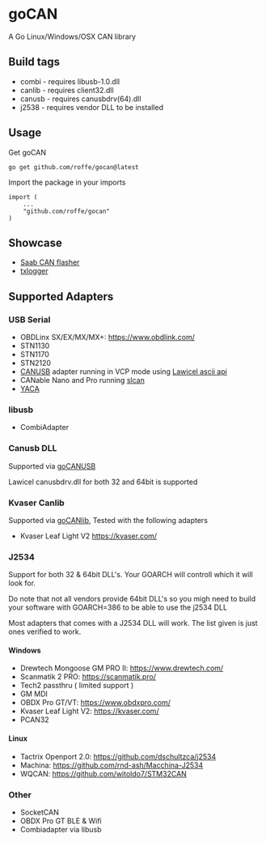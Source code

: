# goCAN

A Go Linux/Windows/OSX CAN library

## Build tags

* combi - requires libusb-1.0.dll
* canlib - requires client32.dll
* canusb - requires canusbdrv(64).dll
* j2538 - requires vendor DLL to be installed

## Usage

Get goCAN

	go get github.com/roffe/gocan@latest

Import the package in your imports

	import (
		...
		"github.com/roffe/gocan"
	)

## Showcase

* [Saab CAN flasher](https://github.com/roffe/gocanflasher)
* [txlogger](https://github.com/roffe/txlogger)

## Supported Adapters

### USB Serial

* OBDLinx SX/EX/MX/MX+: https://www.obdlink.com/
* STN1130
* STN1170
* STN2120
* [CANUSB](https://www.canusb.com/products/canusb/) adapter running in VCP mode using [Lawicel ascii api](https://www.canusb.com/files/canusb_manual.pdf)
* CANable Nano and Pro running [slcan](https://github.com/normaldotcom/canable-fw)
* [YACA](https://github.com/roffe/yaca)

### libusb

* CombiAdapter

### Canusb DLL

Supported via [goCANUSB](https://github.com/roffe/gocanusb)

Lawicel canusbdrv.dll for both 32 and 64bit is supported

### Kvaser Canlib

Supported via [goCANlib](https://github.com/roffe/gocanlib), Tested with the following adapters

* Kvaser Leaf Light V2 https://kvaser.com/

### J2534

Support for both 32 & 64bit DLL's. Your GOARCH will controll which it will look for.

Do note that not all vendors provide 64bit DLL's so you migh need to build your software with GOARCH=386 to be able to use the j2534 DLL

Most adapters that comes with a J2534 DLL will work. The list given is just ones verified to work.

#### Windows

* Drewtech Mongoose GM PRO II: https://www.drewtech.com/
* Scanmatik 2 PRO: https://scanmatik.pro/
* Tech2 passthru ( limited support )
* GM MDI
* OBDX Pro GT/VT: https://www.obdxpro.com/
* Kvaser Leaf Light V2: https://kvaser.com/
* PCAN32

#### Linux
* Tactrix Openport 2.0: https://github.com/dschultzca/j2534
* Machina: https://github.com/rnd-ash/Macchina-J2534
* WQCAN: https://github.com/witoldo7/STM32CAN

### Other

* SocketCAN
* OBDX Pro GT BLE & Wifi
* Combiadapter via libusb
